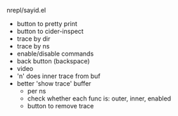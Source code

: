 nrepl/sayid.el
- button to pretty print
- button to cider-inspect
- trace by dir
- trace by ns
- enable/disable commands
- back button (backspace)
- video
- 'n' does inner trace from buf
- better 'show trace' buffer
  - per ns
  - check whether each func is: outer, inner, enabled
  - button to remove trace
